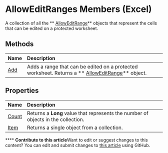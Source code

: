
# AllowEditRanges Members (Excel)
A collection of all the  ** [AllowEditRange](2bfd80d1-3a59-162e-194a-8699ca6b0d4b.md)** objects that represent the cells that can be edited on a protected worksheet.

## Methods



|**Name**|**Description**|
|:-----|:-----|
| [Add](f88d900d-4974-4d8d-6279-0be6376fc232.md)|Adds a range that can be edited on a protected worksheet. Returns a  ** [AllowEditRange](2bfd80d1-3a59-162e-194a-8699ca6b0d4b.md)** object.|

## Properties



|**Name**|**Description**|
|:-----|:-----|
| [Count](cf834d9b-7b03-087e-c19f-ba5892505eba.md)|Returns a  **Long** value that represents the number of objects in the collection.|
| [Item](c6ac67af-258d-c2bf-3169-f42a5b037f2e.md)|Returns a single object from a collection.|

****   **Contribute to this article**Want to edit or suggest changes to this content? You can edit and submit changes to  [this article](https://github.com/jhershey00/VBA_Excel_Test/OpenXMLCon/articles/676af5af-a9bd-339c-18e2-c3e442f67236.md) using GitHub.

